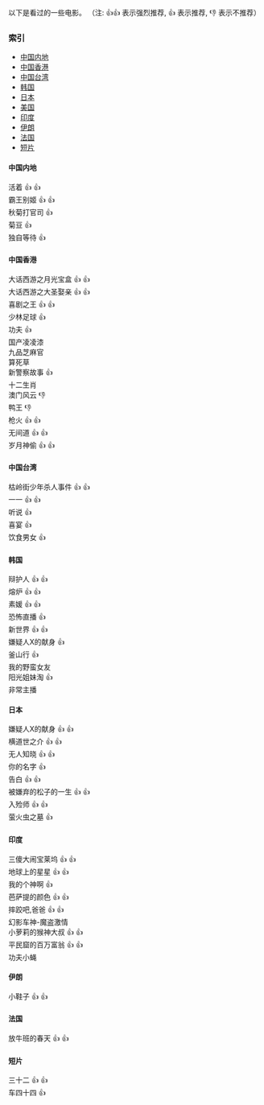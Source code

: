 以下是看过的一些电影。
（注: :thumbsup::thumbsup: 表示强烈推荐, :thumbsup: 表示推荐, :thumbsdown: 表示不推荐）
### 索引    
- [中国内地](#中国内地)  
- [中国香港](#中国香港)    
- [中国台湾](#中国台湾)    
- [韩国](#韩国)
- [日本](#日本)
- [美国](#美国)
- [印度](#印度)
- [伊朗](#伊朗)
- [法国](#法国)
- [短片](#短片)

#### 中国内地
活着 :thumbsup: :thumbsup:  
霸王别姬 :thumbsup: :thumbsup:  
秋菊打官司 :thumbsup:  
菊豆 :thumbsup:  
独自等待 :thumbsup:  
#### 中国香港
大话西游之月光宝盒 :thumbsup: :thumbsup:  
大话西游之大圣娶亲 :thumbsup: :thumbsup:  
喜剧之王 :thumbsup: :thumbsup:  
少林足球 :thumbsup:  
<span title="背景音乐:只要为你活一天">功夫</sapn> :thumbsup:  
国产凌凌漆  
九品芝麻官  
算死草  
新警察故事 :thumbsup:  
十二生肖  
澳门风云 :thumbsdown:  
鸭王 :thumbsdown:  
枪火 :thumbsup: :thumbsup:  
无间道 :thumbsup: :thumbsup:  
岁月神偷 :thumbsup: :thumbsup:  
#### 中国台湾
枯岭街少年杀人事件 :thumbsup: :thumbsup:  
一一 :thumbsup: :thumbsup:  
听说 :thumbsup:  
喜宴 :thumbsup:  
饮食男女 :thumbsup:  

#### 韩国
辩护人 :thumbsup: :thumbsup:  
熔炉 :thumbsup: :thumbsup:  
素媛 :thumbsup: :thumbsup:  
恐怖直播 :thumbsup:  
新世界 :thumbsup: :thumbsup:  
嫌疑人X的献身 :thumbsup:  
釜山行 :thumbsup:  
我的野蛮女友  
阳光姐妹淘 :thumbsup:  
非常主播

#### 日本
嫌疑人X的献身 :thumbsup: :thumbsup:  
<span title="大概是被作为朋友的最高评价了吧:如若你死了,以后大家回忆起你,应该都是带着笑的.">横道世之介</span> :thumbsup: :thumbsup:  
无人知晓 :thumbsup: :thumbsup:  
你的名字 :thumbsup:  
告白 :thumbsup: :thumbsup:  
<span title="背景音乐:まげてのばして">被嫌弃的松子的一生</span> :thumbsup: :thumbsup:  
<span title="背景音乐:~memory~">入殓师 :thumbsup: :thumbsup:  
<span title="龙希推荐">萤火虫之墓</span> :thumbsup:  

#### 印度
<span title="哈哈,想起还是高中宿舍四个人挤在一张床上拿着MP4看的">三傻大闹宝莱坞</span> :thumbsup: :thumbsup:  
地球上的星星 :thumbsup: :thumbsup:  
我的个神啊 :thumbsup:  
芭萨提的颜色 :thumbsup: :thumbsup:    
摔跤吧,爸爸 :thumbsup: :thumbsup:  
幻影车神-魔盗激情  
小萝莉的猴神大叔 :thumbsup: :thumbsup:  
平民窟的百万富翁 :thumbsup: :thumbsup:  
<span title="陈啸云,陈萧尧推荐">功夫小蝇<span>  

#### 伊朗
小鞋子 :thumbsup: :thumbsup: 

#### 法国
放牛班的春天 :thumbsup: :thumbsup:  

#### 短片
三十二 :thumbsup: :thumbsup:  
车四十四 :thumbsup:
